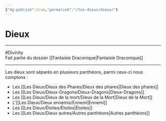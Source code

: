 ```yaml
---
{"dg-publish":true,"permalink":"/les-dieux/dieux/"}
---
```


# Dieux
---
#Divinity  
Fait partie du dossier [[Fantaisie Draconique\|Fantaisie Draconique]]

-------

Les dieux sont séparés en plusieurs panthéons, parmi ceux-ci nous comptons :
- Les [[Les Dieux/Dieux des Phares/Dieux des phares\|Dieux des phares]]
- Les [[Les Dieux/Dieux-Dragons/Dieux-Dragons\|Dieux-Dragons]]
- Les [[Les Dieux/Dieux de la mort/Dieux de la Mort\|Dieux de la Mort]]
- L'[[Les Dieux/Dieux ennemis/Ennemi\|Ennemi]]
- Les [[Les Dieux/Étoiles/Étoiles\|Étoiles]]
- Les [[Les Dieux/Dieux autres/Autres panthéons\|Autres panthéons]]